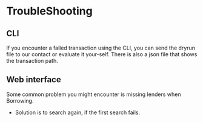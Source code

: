 # TroubleShooting

## CLI
If you encounter a failed transaction using the CLI, you can send the dryrun file to our contact or evaluate it your-self.
There is also a json file that shows the transaction path.

## Web interface
Some common problem you might encounter is missing lenders when Borrowing.
* Solution is to search again, if the first search fails.
